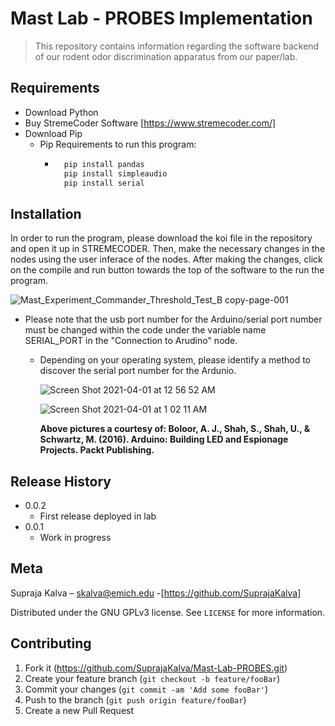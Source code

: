 
# Mast Lab - PROBES Implementation 
> This repository contains information regarding the software backend of our rodent odor discrimination apparatus from our paper/lab.

## Requirements

- Download Python
- Buy StremeCoder Software [https://www.stremecoder.com/]
- Download Pip
  - Pip Requirements to run this program:
    - ```sh
        pip install pandas
        pip install simpleaudio
        pip install serial
      ``` 

## Installation

In order to run the program, please download the koi file in the repository and open it up in STREMECODER. Then, make the necessary changes in the nodes using the user inferace of the nodes. After making the changes, click on the compile and run button towards the top of the software to the run the program. 

![Mast_Experiment_Commander_Threshold_Test_B copy-page-001](https://user-images.githubusercontent.com/17326018/113245811-b2066000-9285-11eb-9982-2ef55fdcb56a.jpg)

- Please note that the usb port number for the Arduino/serial port number must be changed within the code under the variable name SERIAL_PORT in the "Connection to Arudino" node.
  - Depending on your operating system, please identify a method to discover the serial port number for the Ardunio.

    ![Screen Shot 2021-04-01 at 12 56 52 AM](https://user-images.githubusercontent.com/17326018/113245835-c185a900-9285-11eb-80ca-790ac62fa5ac.png)
    
    ![Screen Shot 2021-04-01 at 1 02 11 AM](https://user-images.githubusercontent.com/17326018/113245910-ebd76680-9285-11eb-8269-a745a0c74e5d.png)
    
    **Above pictures a courtesy of: Boloor, A. J., Shah, S., Shah, U., & Schwartz, M. (2016). Arduino: Building LED and Espionage Projects. Packt Publishing.**


## Release History

* 0.0.2
    * First release deployed in lab
* 0.0.1
    * Work in progress

## Meta

Supraja Kalva – skalva@emich.edu -[https://github.com/SuprajaKalva]

Distributed under the GNU GPLv3 license. See ``LICENSE`` for more information.


## Contributing

1. Fork it (<https://github.com/SuprajaKalva/Mast-Lab-PROBES.git>)
2. Create your feature branch (`git checkout -b feature/fooBar`)
3. Commit your changes (`git commit -am 'Add some fooBar'`)
4. Push to the branch (`git push origin feature/fooBar`)
5. Create a new Pull Request
